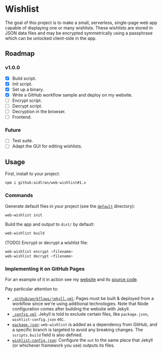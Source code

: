 # Wishlist

The goal of this project is to make a small, serverless, single-page web app capable of displaying one or many wishlists. These wishlists are stored in JSON data files and may be encrypted symmetrically using a passphrase which can be unlocked client-side in the app.

## Roadmap

### v1.0.0

- [x] Build script.
- [x] Init script.
- [x] Set up a binary.
- [x] Write a GitHub workflow sample and deploy on my website.
- [ ] Encrypt script.
- [ ] Decrypt script.
- [ ] Decryption in the browser.
- [ ] Frontend.

### Future

- [ ] Test suite.
- [ ] Adapt the GUI for editing wishlists.

## Usage

First, install to your project:

```sh
npm i github:aidlran/web-wishlist#1.x
```

### Commands

Generate default files in your project (see the [`default`](https://github.com/aidlran/web-wishlist/tree/1.x/default) directory):

```sh
web-wishlist init
```

Build the app and output to `dist/` by default:

```sh
web-wishlist build
```

(TODO) Encrypt or decrypt a wishlist file:

```sh
web-wishlist encrypt <filename>
web-wishlist decrypt <filename>
```

### Implementing it on GitHub Pages

For an example of it in action see my [website](https://aidlran.github.io/wishlist/) and its [source code](https://github.com/aidlran/aidlran.github.io).

Pay particular attention to:

- [`.github/workflows/jekyll.yml`](https://github.com/aidlran/aidlran.github.io/blob/main/.github/workflows/jekyll.yml): Pages must be built & deployed from a workflow since we're using additional technologies. Note that Node configuration comes after building the website with Jekyll.
- [`_config.yml`](https://github.com/aidlran/aidlran.github.io/blob/main/_config.yml): Jekyll is told to exclude certain files, like `package.json`, `wishlist-config.json` etc.
- [`package.json`](https://github.com/aidlran/aidlran.github.io/blob/main/package.json): `web-wishlist` is added as a dependency from GitHub, and a specific branch is targeted to avoid any breaking changes. The `scripts.build` field is also defined.
- [`wishlist-config.json`](https://github.com/aidlran/aidlran.github.io/blob/main/wishlist-config.json): Configure the `out` to the same place that Jekyll (or whichever framework you use) outputs its files.
